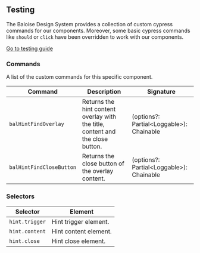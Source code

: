 ## Testing

The Baloise Design System provides a collection of custom cypress commands for our components. Moreover, some basic cypress commands like `should` or `click` have been overridden to work with our components.

<a class="sb-unstyled button is-primary" href="../?path=/docs/development-testing--page">Go to testing guide</a>

<!-- START: human documentation -->



<!-- END: human documentation -->

### Commands

A list of the custom commands for this specific component.

| Command                  | Description                                                                    | Signature                                 |
| ------------------------ | ------------------------------------------------------------------------------ | ----------------------------------------- |
| `balHintFindOverlay`     | Returns the hint content overlay with the title, content and the close button. | (options?: Partial\<Loggable>): Chainable |
| `balHintFindCloseButton` | Returns the close button of the overlay content.                               | (options?: Partial\<Loggable>): Chainable |


### Selectors

| Selector       | Element               |
| -------------- | --------------------- |
| `hint.trigger` | Hint trigger element. |
| `hint.content` | Hint content element. |
| `hint.close`   | Hint close element.   |


